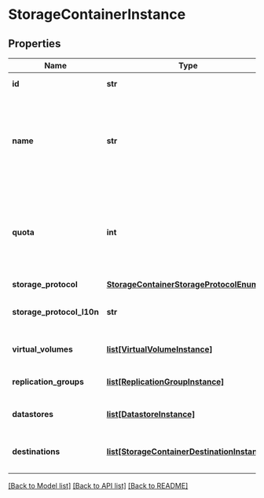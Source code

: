 # StorageContainerInstance

## Properties
Name | Type | Description | Notes
------------ | ------------- | ------------- | -------------
**id** | **str** | The unique id of the storage container. | [optional] 
**name** | **str** | Name for the storage container.  This should be unique across all storage containers in the cluster. Name can be from 1 to 64 UTF-8 characters, and not more than 127 bytes.  This property supports case-insensitive filtering. | [optional] 
**quota** | **int** | The total number of bytes that can be provisioned/reserved against this storage container.  A value of 0 means there is no limit.  It is possible to set the quota to a value that overprovisions the amount of space available in the system. | [optional] 
**storage_protocol** | [**StorageContainerStorageProtocolEnum**](StorageContainerStorageProtocolEnum.md) |  Was added in version 3.0.0.0. | [optional] 
**storage_protocol_l10n** | **str** | Localized message string corresponding to storage_protocol Was added in version 3.0.0.0. | [optional] 
**virtual_volumes** | [**list[VirtualVolumeInstance]**](VirtualVolumeInstance.md) | This is the inverse of the resource type virtual_volume association. | [optional] 
**replication_groups** | [**list[ReplicationGroupInstance]**](ReplicationGroupInstance.md) | This is the inverse of the resource type replication_group association. | [optional] 
**datastores** | [**list[DatastoreInstance]**](DatastoreInstance.md) | This is the inverse of the resource type datastore association. | [optional] 
**destinations** | [**list[StorageContainerDestinationInstance]**](StorageContainerDestinationInstance.md) | This is the inverse of the resource type storage_container_destination association. | [optional] 

[[Back to Model list]](../README.md#documentation-for-models) [[Back to API list]](../README.md#documentation-for-api-endpoints) [[Back to README]](../README.md)


